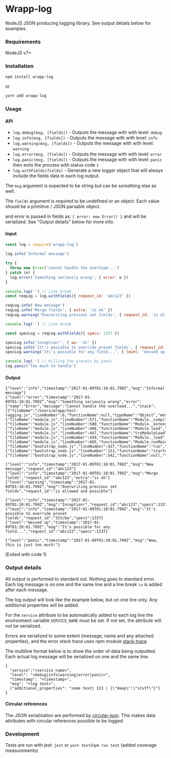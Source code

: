 # Wrapp-log

NodeJS JSON producing logging library. See output details below for examples.


### Requirements

NodeJS v7+


### Installation

```bash
npm install wrapp-log
```

or

```bash
yarn add wrapp-log
```


### Usage

#### API

 * `log.debug(msg, [fields])` - Outputs the message with with level: `debug`
 * `log.info(msg, [fields])` - Outputs the message with with level: `info`
 * `log.warning(msg, [fields])` - Outputs the message with with level: `warning`
 * `log.error(msg, [fields])` - Outputs the message with with level: `error`
 * `log.panic(msg, [fields])` - Outputs the message with with level: `panic` then exits the process with status code `1`
 * `log.withFields(fields)` - Generate a new logger object that will always include the fields data in each log output.
 
 The `msg` argument is expected to be string but can be something else as well.
 
 The `fields` argument is required to be undefined or an object. Each value should be a primitive / JSON parsable object.
  
 and error is passed in fields as: `{ error: new Error() }` and will be serialized. See "Output details" below for more info.


#### Input

```js
const log = require('wrapp-log')
 
log.info('Informal message')

try {
  throw new Error('Cannot handle the overload...')
} catch (e) {
  log.error('Something seriously wrong', { error: e })
}

console.log('') // Line break
const reqLog = log.withFields({ request_id: 'abc123' })

reqLog.info('New message')
reqLog.info('Merge fields', { extra: 'is ok' })
reqLog.warning('Overwriting previous set fields', { request_id: 'is allowed and possible' })

console.log('') // Line break

const specLog = reqLog.withFields({ specs: 1337 })

specLog.info('Inception!', { wo: 'ot' })
specLog.info('It\'s possible to override preset fields', { request_id: '321cba' })
specLog.warning('It\'s possible for any field...', { level: 'messed up' })

console.log('') // Killing the process by panic
log.panic('Too much to handle')
```


#### Output

```
{"level":"info","timestamp":"2017-01-09T01:10:01.799Z","msg":"Informal message"}
{"level":"error","timestamp":"2017-01-09T01:10:01.799Z","msg":"Something seriously wrong","error":{"name":"Error","message":"Cannot handle the overload...","stack":[{"fileName":"/Users/wrapp/test-logging.js","lineNumber":6,"functionName":null,"typeName":"Object","methodName":null,"columnNumber":9,"native":false},{"fileName":"module.js","lineNumber":571,"functionName":"Module._compile","typeName":"Module","methodName":"_compile","columnNumber":32,"native":false},{"fileName":"module.js","lineNumber":580,"functionName":"Module._extensions..js","typeName":"Object","methodName":".js","columnNumber":10,"native":false},{"fileName":"module.js","lineNumber":488,"functionName":"Module.load","typeName":"Module","methodName":"load","columnNumber":32,"native":false},{"fileName":"module.js","lineNumber":447,"functionName":"tryModuleLoad","typeName":null,"methodName":null,"columnNumber":12,"native":false},{"fileName":"module.js","lineNumber":439,"functionName":"Module._load","typeName":"Function","methodName":"_load","columnNumber":3,"native":false},{"fileName":"module.js","lineNumber":605,"functionName":"Module.runMain","typeName":"Module","methodName":"runMain","columnNumber":10,"native":false},{"fileName":"bootstrap_node.js","lineNumber":427,"functionName":"run","typeName":null,"methodName":null,"columnNumber":7,"native":false},{"fileName":"bootstrap_node.js","lineNumber":151,"functionName":"startup","typeName":null,"methodName":null,"columnNumber":9,"native":false},{"fileName":"bootstrap_node.js","lineNumber":542,"functionName":null,"typeName":null,"methodName":null,"columnNumber":3,"native":false}]}}

{"level":"info","timestamp":"2017-01-09T01:10:01.799Z","msg":"New message","request_id":"abc123"}
{"level":"info","timestamp":"2017-01-09T01:10:01.799Z","msg":"Merge fields","request_id":"abc123","extra":"is ok"}
{"level":"warning","timestamp":"2017-01-09T01:10:01.799Z","msg":"Overwriting previous set fields","request_id":"is allowed and possible"}

{"level":"info","timestamp":"2017-01-09T01:10:01.799Z","msg":"Inception!","request_id":"abc123","specs":1337,"wo":"ot"}
{"level":"info","timestamp":"2017-01-09T01:10:01.799Z","msg":"It's possible to override preset fields","request_id":"321cba","specs":1337}
{"level":"messed up","timestamp":"2017-01-09T01:10:01.799Z","msg":"It's possible for any field...","request_id":"abc123","specs":1337}

{"level":"panic","timestamp":"2017-01-09T01:10:01.799Z","msg":"Wow, this is just too much!"}
```

[Exited with code 1]


### Output details

All output is performed to standard out. Nothing goes to standard error.
Each log message is on one and the same line and a line break `\n` is added after each message.

The log output will look like the example below, but on one line only.
Any additional properties will be added.

For the `service` attribute to be automatically added to each log line the environment variable `SERVICE_NAME` must be set. If not set, the attribute will not be serialized.

Errors are serialized to some extent (message, name and any attached properties), and the error stack trace uses npm module [stack-trace](https://www.npmjs.com/package/stack-trace)

The multiline format below is to show the order of data being outputted. Each actual log message will be serialized on one and the same line.  

```
{
  "service":"<service name>",
  "level": "<debug|info|warning|error|panic>",
  "timestamp": "<timestamp>",
  "msg": "<log text>",
  ["additional_properties": "some text| 123 | {\"deep\":\"stuff\"}"]
}
```


#### Circular references

The JSON serialisation are performed by [circular-json](https://www.npmjs.com/package/circular-json). This makes data attributes with circular references possible to be logged. 


### Development

Tests are run with jest: `jest` or `yarn test`/`npm run test` (added coverage measurements)
